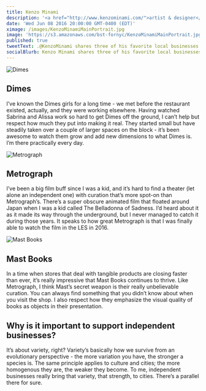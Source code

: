```yaml
---
title: Kenzo Minami
description: '<a href="http://www.kenzominami.com/">artist & designer</a>'
date: 'Wed Jun 08 2016 20:00:00 GMT-0400 (EDT)'
ximage: /images/KenzoMinamiMainPortrait.jpg
image: 'https://s3.amazonaws.com/bst-fornyc/KenzoMinamiMainPortrait.jpg'
published: true
tweetText: .@KenzoMinami shares three of his favorite local businesses in NYC
socialBlurb: Kenzo Minami shares three of his favorite local businesses in NYC.
---
```


![Dimes](https://s3.amazonaws.com/bst-fornyc/KenzoMinamiDimes.jpg)

## Dimes

I’ve known the Dimes girls for a long time - we met before the restaurant existed, actually, and they were working elsewhere. Having watched Sabrina and Alissa work so hard to get Dimes off the ground, I can’t help but respect how much they put into making it real. They started small but have steadily taken over a couple of larger spaces on the block - it’s been awesome to watch them grow and add new dimensions to what Dimes is. I’m there practically every day.

![Metrograph](https://s3.amazonaws.com/bst-fornyc/KenzoMinamiMetrograph.jpg)

## Metrograph

I’ve been a big film buff since I was a kid, and it’s hard to find a theater (let alone an independent one) with curation that’s more spot-on than Metrograph’s. There’s a super obscure animated film that floated around Japan when I was a kid called The Belladonna of Sadness. I’d heard about it as it made its way through the underground, but I never managed to catch it during those years. It speaks to how great Metrograph is that I was finally able to watch the film in the LES in 2016.

![Mast Books](https://s3.amazonaws.com/bst-fornyc/KenzoMinamiMastBooks.jpg)

## Mast Books

In a time when stores that deal with tangible products are closing faster than ever, it’s really impressive that Mast Books continues to thrive. Like Metrograph, I think Mast’s secret weapon is their really unbelievable curation. You can always find something that you didn’t know about when you visit the shop. I also respect how they emphasize the visual quality of books as objects in their presentation.

## Why is it important to support independent businesses?

It’s about variety, right? Variety’s basically how we survive from an evolutionary perspective - the more variation you have, the stronger a species is. The same principle applies to culture and cities; the more homogenous they are, the weaker they become. To me, independent businesses really bring that variety, that strength, to cities. There’s a parallel there for sure.
